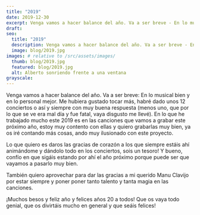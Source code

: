 ```yaml
---
title: "2019"
date: 2019-12-30
excerpt: Venga vamos a hacer balance del año. Va a ser breve - En lo musical bien y en lo personal mejor.
draft:
seo:
  title: "2019"
  description: Venga vamos a hacer balance del año. Va a ser breve - En lo musical bien y en lo personal mejor. Me hubiera gustado tocar más, habré dado unos 12 conciertos o así.
  image: blog/2019.jpg
images: # relative to /src/assets/images/
  thumb: blog/2019.jpg
  featured: blog/2019.jpg
  alt: Alberto sonriendo frente a una ventana
grayscale:
---
```


Venga vamos a hacer balance del año. Va a ser breve: En lo musical bien y en lo personal mejor. Me hubiera gustado tocar más, habré dado unos 12 conciertos o así y siempre con muy buena respuesta (menos uno, que por lo que se ve era mal día y fue fatal, vaya disgusto me llevé). En lo que he trabajado mucho este 2019 es en las canciones que vamos a grabar este próximo año, estoy muy contento con ellas y quiero grabarlas muy bien, ya os iré contando más cosas, ando muy ilusionado con este proyecto.

Lo que quiero es daros las gracias de corazón a los que siempre estáis ahí animándome y dándolo todo en los conciertos, sois un tesoro! Y bueno, confío en que sigáis estando por ahí el año próximo porque puede ser que vayamos a pasarlo muy bien.

También quiero aprovechar para dar las gracias a mi querido Manu Clavijo por estar siempre y poner poner tanto talento y tanta magia en las canciones.

¡Muchos besos y feliz año y felices años 20 a todos! Que os vaya todo genial, que os divirtáis mucho en general y que seáis felices!
